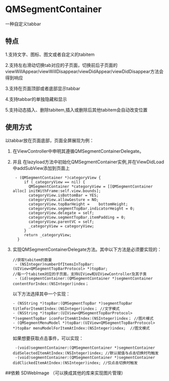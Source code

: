 # QMSegmentContainer
一种自定义tabbar

## 特点
1.支持文字、图标、图文或者自定义的tabitem

2.支持左右滑动切换tab对应的子页面，切换前后子页面的viewWillAppear/viewWillDisappear/viewDidAppear/viewDidDisappear方法会得到响应

3.支持在页面顶部或者底部显示tabbar

4.支持tabbar的单独隐藏和显示

5.支持动态插入、删除tabitem,插入或删除后其他tabitem会自动改变位置


## 使用方式
以tabbar放在页面底部，页面全屏展现为例：
1. 在ViewController中申明其遵循QMSegmentContainerDelegate。

2. 并且 在lazyload方法中初始化QMSegmentContainer实例,并在ViewDidLoad中addSubView添加到页面上

        - (QMSegmentContainer *)categoryView {
            if (_categoryView == nil) {
              QMSegmentContainer *categoryView = [[QMSegmentContainer alloc] initWithFrame:self.view.bounds];
              categoryView.isBottomBar = YES;
              categoryView.allowGesture = NO;
              categoryView.topBarHeight =    bottomHeight;
              categoryView.segmentTopBar.indicatorHeight = 0;
              categoryView.delegate = self;
              categoryView.segmentTopBar.itemPadding = 0;
              categoryView.parentVC = self;
              _categoryView = categoryView;
            }
            return _categoryView;
         }
  
3. 实现QMSegmentContainerDelegate方法。其中以下方法是必须要实现的：
  
       //获取tabitem的数量
        - (NSInteger)numberOfItemsInTopBar:(UIView<QMSegmentTopBarProtocol> *)topBar;
       //每一个tabitem对应的子页面，支持UIView和UIViewController及其子类
        - (id)segmentContainer:(QMSegmentContainer *)segmentContainer contentForIndex:(NSInteger)index；
  
   以下方法选择其中一个实现：
   
       - (NSString *)topBar:(QMSegmentTopBar *)segmentTopBar titleForItemAtIndex:(NSInteger)index； //文字模式
       - (NSString *)topBar:(UIView<QMSegmentTopBarProtocol> *)segmentTopBar iconForItemAtIndex:(NSInteger)index； //图片模式
       - (QMSegmentMenuModel *)topBar:(UIView<QMSegmentTopBarProtocol> *)topBar menuModelForItemAtIndex:(NSInteger)index;  //图文模式
  
   如果想要获取点击事件，可以实现：
   
        -(void)segmentContainer:(QMSegmentContainer *)segmentContainer didSelectedItemAtIndex:(NSInteger)index; //默认赋值与点击切换时均触发
        -(void)segmentContainer:(QMSegmentContainer *)segmentContainer didClickedItemAtIndex:(NSInteger)index; //仅点击切换时触发
        
##依赖
 SDWebImage （可以换成其他的库来实现图片管理）

